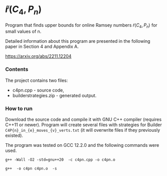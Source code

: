 # $\tilde{r}(C_4, P_n)$
Program that finds upper bounds for online Ramsey numbers $\tilde{r} (C_4, P_n)$ for small values of n.

Detailed information about this program are presented in the following paper in Section 4 and Appendix A.

https://arxiv.org/abs/2211.12204

### Contents

The project contains two files:

- c4pn.cpp - source code,
- builderstrategies.zip - generated output.

### How to run

Download the source code and compile it with GNU C++ compiler (requires C++11 or newer). Program will create several files with strategies for Builder `C4P{n}_in_{e}_moves_{v}_verts.txt` (it will overwrite files if they previously existed).

The program was tested on GCC 12.2.0 and the following commands were used.

`g++ -Wall -O2 -std=gnu++20  -c c4pn.cpp -o c4pn.o`

`g++  -o c4pn c4pn.o  -s`
